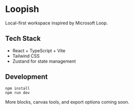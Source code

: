 # Loopish

Local-first workspace inspired by Microsoft Loop.

## Tech Stack
- React + TypeScript + Vite
- Tailwind CSS
- Zustand for state management

## Development
```
npm install
npm run dev
```

More blocks, canvas tools, and export options coming soon.
